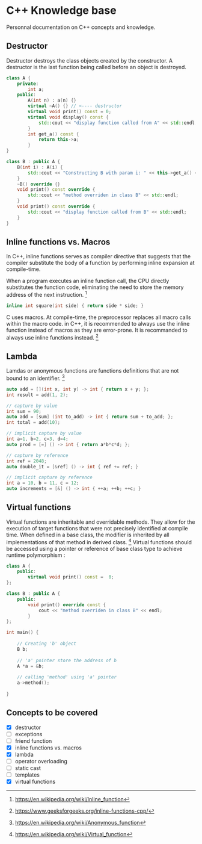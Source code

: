 # C++ Knowledge base

Personnal documentation on C++ concepts and knowledge. 


## Destructor

Destructor destroys the class objects created by the constructor. A destructor is the last function being called before an object is destroyed.

```cpp
class A {
    private:
    	int a;
    public:
    	A(int n) : a(n) {}
    	virtual ~A() {} // <---- destructor
    	virtual void print() const = 0;
    	virtual void display() const {
            std::cout << "display function called from A" << std::endl;
        }
    	int get_a() const {
            return this->a;
        }
}

class B : public A {
    B(int i) : A(i) {
        std::cout << "Constructing B with param i: " << this->get_a() << std::endl;
    }
    ~B() override {}
    void print() const override {
        std::cout << "method overriden in class B" << std::endl;
    }
    void print() const override {
        std::cout << "display function called from B" << std::endl;
    }    
}
```



## Inline functions vs. Macros

In C++, inline functions serves as compiler directive that suggests that the compiler substitute the body of a function by performing inline expansion at compile-time.

When a program executes an inline function call, the CPU directly  substitutes the function code, eliminating the need to store the memory  address of the next instruction. [^1]

```cpp
inline int square(int side) { return side * side; }
```

C uses macros. At compile-time, the preprocessor replaces all macro calls  within the macro code. in C++, it is recommended to always use the inline function instead of macros as they are error-prone. It is recommanded to always use inline functions instead. [^2]



## Lambda

Lamdas or anonymous functions are functions definitions that are not bound to an identifier. [^4]

``` cpp
auto add = [](int x, int y) -> int { return x + y; };
int result = add(1, 2);

// capture by value
int sum = 90;
auto add = [sum] (int to_add) -> int { return sum + to_add; };
int total = add(10);

// implicit capture by value
int a=1, b=2, c=3, d=4;
auto prod = [=] () -> int { return a*b*c*d; };

// capture by reference
int ref = 2048;
auto double_it = [&ref] () -> int { ref += ref; }

// implicit capture by reference
int a = 10, b = 11, c = 12;
auto increments = [&] () -> int { ++a; ++b; ++c; }
```



## Virtual functions

Virtual functions are  inheritable and overridable methods. They allow for the execution of target functions that were not precisely identified at compile time. When defined in a base class, the modifier is inherited by all implementations of that method in derived class. [^3] Virtual functions should be accessed using a pointer or reference of base class type to achieve runtime polymorphism : 

```cpp
class A {
    public:
    	virtual void print() const =  0;
};

class B : public A {
    public:
    	void print() override const {
            cout << "method overriden in class B" << endl;
        }
};

int main() {
    
    // Creating 'b' object
    B b;
    
    // 'a' pointer store the address of b
    A *a = &b;
    
    // calling 'method' using 'a' pointer
    a->method();
    
}
```

## Concepts to be covered

- [x] destructor
- [ ] exceptions
- [ ] friend function
- [x] inline functions vs. macros
- [x] lambda
- [ ] operator overloading
- [ ] static cast
- [ ] templates
- [x] virtual functions

[^1]: https://en.wikipedia.org/wiki/Inline_function
[^2]: https://www.geeksforgeeks.org/inline-functions-cpp/
[^3]: https://en.wikipedia.org/wiki/Virtual_function
[^4]: https://en.wikipedia.org/wiki/Anonymous_function

